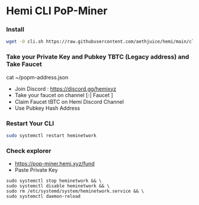 # Hemi CLI PoP-Miner

### Install
```sh
wget -O cli.sh https://raw.githubusercontent.com/aethjuice/hemi/main/cli.sh && chmod +x cli.sh && ./cli.sh
```

### Take your Private Key and Pubkey TBTC (Legacy address) and Take Faucet

cat ~/popm-address.json

- Join Discord : https://discord.gg/hemixyz
- Take your faucet on channel [💧| Faucet ]
- Claim Faucet tBTC on Hemi Discord Channel 
- Use Pubkey Hash Address

### Restart Your CLI
```sh
sudo systemctl restart heminetwork
```

### Check explorer
- https://pop-miner.hemi.xyz/fund
- Paste Private Key

```
sudo systemctl stop heminetwork && \
sudo systemctl disable heminetwork && \
sudo rm /etc/systemd/system/heminetwork.service && \
sudo systemctl daemon-reload
```

